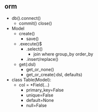 ## orm
- db().connect()
  - commit() close()
- Model
  - create()
    - save()
  - .execute()$
    - .select()
      - join where group_by order_by
    - .insert/replace()
  - get(:dsl)
    - get_or_none()
    - get_or_create(:dsl, defaults)
- class Table(Model):
  - col = *Field(...)
    - primary_key=False
    - unique=False
    - default=None
    - null=False 

     
